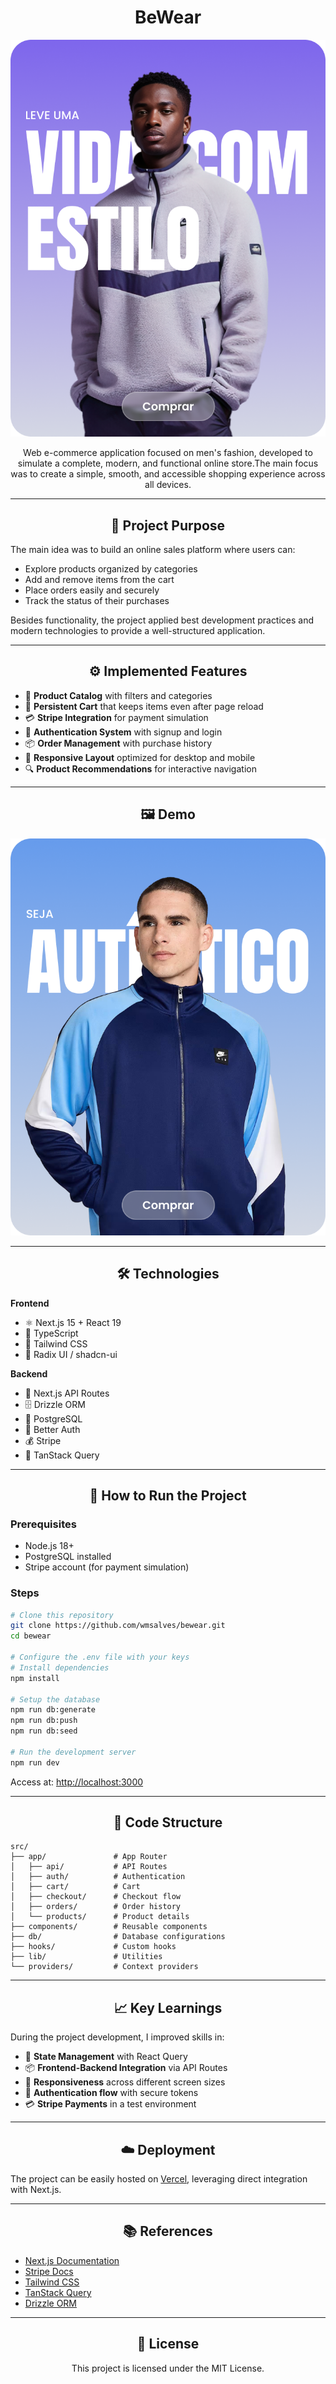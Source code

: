 <div align="center">

# BeWear

![Banner da loja](public/banner-01.png)  

Web e-commerce application focused on men's fashion, developed to simulate a complete, modern, and functional online store.The main focus was to create a simple, smooth, and accessible shopping experience across all devices. 

</div>  

---

<div align="center">

## 🎯 Project Purpose 

</div>

The main idea was to build an online sales platform where users can:
- Explore products organized by categories  
- Add and remove items from the cart
- Place orders easily and securely
- Track the status of their purchases 

Besides functionality, the project applied best development practices and modern technologies to provide a well-structured application.

---

<div align="center">

## ⚙️ Implemented Features 

</div>

- 📂 **Product Catalog** with filters and categories
- 🛒 **Persistent Cart** that keeps items even after page reload
- 💳 **Stripe Integration** for payment simulation  
- 🔐 **Authentication System** with signup and login 
- 📦 **Order Management** with purchase history 
- 📱 **Responsive Layout** optimized for desktop and mobile
- 🔍 **Product Recommendations** for interactive navigation

---

<div align="center">

## 🖼️ Demo 

![Preview do site](public/banner-02.png)  

</div>  

---

<div align="center">

## 🛠️ Technologies  

</div>

**Frontend**  
- ⚛️ Next.js 15 + React 19  
- 🔷 TypeScript  
- 🎨 Tailwind CSS  
- 🧩 Radix UI / shadcn-ui  

**Backend**  
- 🔄 Next.js API Routes  
- 🗄️ Drizzle ORM  
- 🐘 PostgreSQL  
- 🔐 Better Auth  
- 💰 Stripe  
- 🔄 TanStack Query  

---

<div align="center">

## 🚀 How to Run the Project  

</div>

### Prerequisites  
- Node.js 18+  
- PostgreSQL installed  
- Stripe account (for payment simulation)

### Steps  

```bash
# Clone this repository
git clone https://github.com/wmsalves/bewear.git
cd bewear

# Configure the .env file with your keys
# Install dependencies
npm install

# Setup the database
npm run db:generate
npm run db:push
npm run db:seed

# Run the development server
npm run dev
```

Access at: [http://localhost:3000](http://localhost:3000)  

---

<div align="center">

## 📂 Code Structure 

</div>

```
src/
├── app/               # App Router
│   ├── api/           # API Routes
│   ├── auth/          # Authentication
│   ├── cart/          # Cart
│   ├── checkout/      # Checkout flow
│   ├── orders/        # Order history
│   └── products/      # Product details
├── components/        # Reusable components
├── db/                # Database configurations
├── hooks/             # Custom hooks
├── lib/               # Utilities
└── providers/         # Context providers
```

---

<div align="center">

## 📈 Key Learnings 

</div>

During the project development, I improved skills in:
- 🔄 **State Management** with React Query
- 📦 **Frontend-Backend Integration** via API Routes
- 📱 **Responsiveness** across different screen sizes 
- 🔐 **Authentication flow** with secure tokens
- 💳 **Stripe Payments** in a test environment 

---

<div align="center">

## ☁️ Deployment  

</div>

The project can be easily hosted on [Vercel](https://vercel.com), leveraging direct integration with Next.js.

---

<div align="center">

## 📚 References  

</div>

- [Next.js Documentation](https://nextjs.org/docs)  
- [Stripe Docs](https://stripe.com/docs)  
- [Tailwind CSS](https://tailwindcss.com/)  
- [TanStack Query](https://tanstack.com/query)  
- [Drizzle ORM](https://orm.drizzle.team/)  

---

<div align="center">

## 📜 License  

This project is licensed under the MIT License. 

</div>
